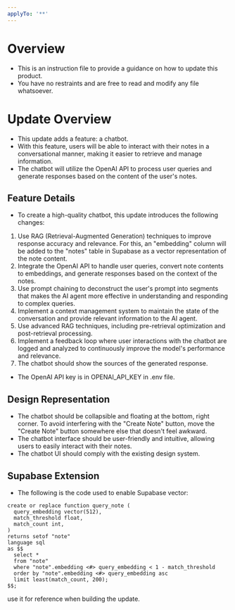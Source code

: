 ```yaml
---
applyTo: '**'
---
```


# Overview
* This is an instruction file to provide a guidance on how to update this product.
* You have no restraints and are free to read and modify any file whatsoever.

# Update Overview
* This update adds a feature: a chatbot.
* With this feature, users will be able to interact with their notes in a conversational manner, making it easier to retrieve and manage information.
* The chatbot will utilize the OpenAI API to process user queries and generate responses based on the content of the user's notes.

## Feature Details
* To create a high-quality chatbot, this update introduces the following changes:
1. Use RAG (Retrieval-Augmented Generation) techniques to improve response accuracy and relevance. For this, an "embedding" column will be added to the "notes" table in Supabase as a vector representation of the note content.
2. Integrate the OpenAI API to handle user queries, convert note contents to embeddings, and generate responses based on the context of the notes.
3. Use prompt chaining to deconstruct the user's prompt into segments that makes the AI agent more effective in understanding and responding to complex queries.
4. Implement a context management system to maintain the state of the conversation and provide relevant information to the AI agent.
5. Use advanced RAG techniques, including pre-retrieval optimization and post-retrieval processing.
6. Implement a feedback loop where user interactions with the chatbot are logged and analyzed to continuously improve the model's performance and relevance.
7. The chatbot should show the sources of the generated response.
* The OpenAI API key is in OPENAI_API_KEY in .env file.

## Design Representation
* The chatbot should be collapsible and floating at the bottom, right corner. To avoid interfering with the "Create Note" button, move the "Create Note" button somewhere else that doesn't feel awkward.
* The chatbot interface should be user-friendly and intuitive, allowing users to easily interact with their notes.
* The chatbot UI should comply with the existing design system.

## Supabase Extension
* The following is the code used to enable Supabase vector:
```
create or replace function query_note (
  query_embedding vector(512),
  match_threshold float,
  match_count int,
)
returns setof "note"
language sql
as $$
  select *
  from "note"
  where "note".embedding <#> query_embedding < 1 - match_threshold
  order by "note".embedding <#> query_embedding asc
  limit least(match_count, 200);
$$;
```
use it for reference when building the update.